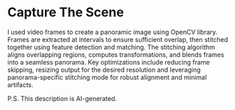 # Capture The Scene

I used video frames to create a panoramic image using OpenCV library. Frames are extracted at intervals to ensure sufficient overlap, then stitched together using feature detection and matching. The stitching algorithm aligns overlapping regions, computes transformations, and blends frames into a seamless panorama. Key optimizations include reducing frame skipping, resizing output for the desired resolution and leveraging panorama-specific stitching mode for robust alignment and minimal artifacts.

P.S. This description is AI-generated.